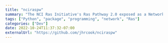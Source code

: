 ```yaml
---
title: "nciraspw"
summary: "The NCI Ras Initiative's Ras Pathway 2.0 exposed as a NetworkX object."
tags: ["Python", "package", "programming", "network", "Ras"]
categories: ["Dev"]
date: 2022-10-24T11:37:32-07:00
externalUrl: "https://github.com/jhrcook/nciraspw"
---
```

